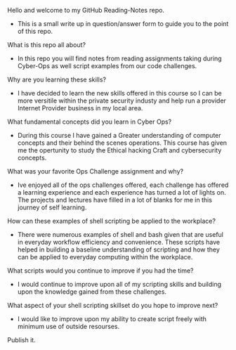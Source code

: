 Hello and welcome to my GitHub Reading-Notes repo. 

- This is a small write up in question/answer form to guide you to the point of this repo.

What is this repo all about?
- In this repo you will find notes from reading assignments taking during Cyber-Ops as well script examples from our code challenges.

Why are you learning these skills?
- I have decided to learn the new skills offered in this course so I can be more versitile within the private security industy and help run a provider Internet Provider business in my local area. 

What fundamental concepts did you learn in Cyber Ops?
- During this course I have gained a Greater understanding of computer concepts and their behind the scenes operations. This course has given me the opertunity to study the Ethical hacking Craft and cybersecurity concepts. 

What was your favorite Ops Challenge assignment and why?
- Ive enjoyed all of the ops challenges offered, each challenge has offered a learning experience and each experience has turned a lot of lights on. The projects and lectures have filled in a lot of blanks for me in this journey of self learning. 

How can these examples of shell scripting be applied to the workplace?
- There were numerous examples of shell and bash given that are useful in everyday workflow efficiency and convenience. These scripts have helped in building a baseline understanding of scripting and how they can be applied to everyday computing within the workplace.

What scripts would you continue to improve if you had the time?
- I would continue to improve upon all of my scripting skills and building upon the knowledge gained from these challenges. 

What aspect of your shell scripting skillset do you hope to improve next?
- I would like to improve upon my ability to create script freely with minimum use of outside resourses. 










Publish it.
